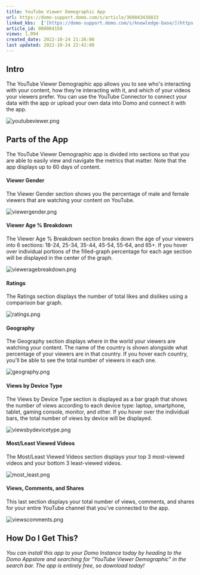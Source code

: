 ```yaml
---
title: YouTube Viewer Demographic App
url: https://domo-support.domo.com/s/article/360043438833
linked_kbs:  ['[https://domo-support.domo.com/s/knowledge-base/](https://domo-support.domo.com/s/knowledge-base/)', '[https://domo-support.domo.com/s/](https://domo-support.domo.com/s/)', '[https://domo-support.domo.com/s/topic/0TO5w000000ZampGAC](https://domo-support.domo.com/s/topic/0TO5w000000ZampGAC)', '[https://domo-support.domo.com/s/topic/0TO5w000000Zan9GAC](https://domo-support.domo.com/s/topic/0TO5w000000Zan9GAC)', '[https://domo-support.domo.com/s/article/360043438833](https://domo-support.domo.com/s/article/360043438833)', '[https://domo-support.domo.com/s/topic/0TO5w000000Zan9GAC/available-apps](https://domo-support.domo.com/s/topic/0TO5w000000Zan9GAC/available-apps)', '[https://domo-support.domo.com/s/article/360043429933](https://domo-support.domo.com/s/article/360043429933)', '[https://domo-support.domo.com/s/article/360043429953](https://domo-support.domo.com/s/article/360043429953)', '[https://domo-support.domo.com/s/article/360042925494](https://domo-support.domo.com/s/article/360042925494)', '[https://domo-support.domo.com/s/article/360043429913](https://domo-support.domo.com/s/article/360043429913)', '[https://domo-support.domo.com/s/article/4408174643607](https://domo-support.domo.com/s/article/4408174643607)', '[https://domo-support.domo.com/s/login/](https://domo-support.domo.com/s/login/)']
article_id: 000004158
views: 1,094
created_date: 2022-10-24 21:26:00
last updated: 2022-10-24 22:42:00
---
```




Intro
-----


The YouTube Viewer Demographic app allows you to see who's interacting with your content, how they're interacting with it, and which of your videos your viewers prefer. You can use the YouTube Connector to connect your data with the app or upload your own data into Domo and connect it with the app.  


![youtubeviewer.png](youtubeviewer.png)


Parts of the App
----------------


The YouTube Viewer Demographic app is divided into sections so that you are able to easily view and navigate the metrics that matter. Note that the app displays up to 60 days of content.


#### Viewer Gender


The Viewer Gender section shows you the percentage of male and female viewers that are watching your content on YouTube. 


![viewergender.png](viewergender.png)


#### Viewer Age % Breakdown


The Viewer Age % Breakdown section breaks down the age of your viewers into 6 sections: 18-24, 25-34, 35-44, 45-54, 55-64, and 65+. If you hover over individual portions of the filled-graph percentage for each age section will be displayed in the center of the graph. 


![vieweragebreakdown.png](vieweragebreakdown.png)


#### Ratings


The Ratings section displays the number of total likes and dislikes using a comparison bar graph. 


![ratings.png](ratings.png)


#### Geography


The Geography section displays where in the world your viewers are watching your content. The name of the country is shown alongside what percentage of your viewers are in that country. If you hover each country, you'll be able to see the total number of viewers in each one. 


![geography.png](geography.png)


#### Views by Device Type


The Views by Device Type section is displayed as a bar graph that shows the number of views according to each device type: laptop, smartphone, tablet, gaming console, monitor, and other. If you hover over the individual bars, the total number of views by device will be displayed.


![viewsbydevicetype.png](viewsbydevicetype.png)


#### Most/Least Viewed Videos


The Most/Least Viewed Videos section displays your top 3 most-viewed videos and your bottom 3 least-viewed videos. 


![most_least.png](most_least.png)


#### Views, Comments, and Shares


This last section displays your total number of views, comments, and shares for your entire YouTube channel that you've connected to the app. 


![viewscomments.png](viewscomments.png)


How Do I Get This?
------------------


*You can install this app to your Domo Instance today by heading to the Domo Appstore and searching for "YouTube Viewer Demographic" in the search bar. The app is entirely free, so download today!*


 


 


 


 


### 

